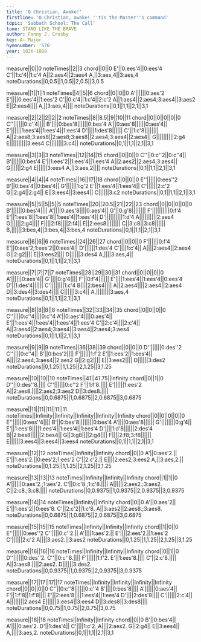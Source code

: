 ```yaml
---
title: 'O Christian, Awake!'
firstline: 'O Christian, awake! ''tis the Master''s command'
topic: 'Sabbath School: The Call'
tune: STAND LIKE THE BRAVE
author: Fanny J. Crosby
key: A♭ Major
hymnnumber: '576'
year: 1826-1888
---
```

measure||0||0
noteTimes||2||3
chord||0||0
E'||0:ees'4||0:ees'4
C'||1:c'4||1:c'4
A||2:aes4||2:aes4
A,||3:aes,4||3:aes,4
noteDurations||0,0.5||1,0.5||2,0.5||3,0.5

measure||1||1||1
noteTimes||4||5||6
chord||0||0||0
A'||||||0:aes'2
E'||||0:ees'4||1:ees'2
C'||0:c'4||1:c'4||2:c'2
A||1:aes4||2:aes4;3:aes4||3:aes2
E||2:ees4||||
A,||3:aes,4||||
noteDurations||0,1||1,1||2,1||3,1

measure||2||2||2||2||2
noteTimes||8||8.5||9||10||11
chord||0||0||0||0||0
C''||||||0:c''4||||
B'||||0:bes'8||||||0:bes'4
A'||0:aes'8||||||0:aes'4||
E'||||||1:ees'4||1:ees'4||1:ees'4
D'||||1:des'8||||||
C'||1:c'8||||||||
A||2:aes8;3:aes8||2:aes8;3:aes8||2:aes4;3:aes4||2:aes4||
G||||||||||2:g4
E||||||||||3:ees4
C||||||||3:c4||
noteDurations||0,1||1,1||2,1||3,1

measure||3||3||3
noteTimes||12||14||15
chord||0||0||0
C''||0:c''2||0:c''4||
B'||||||0:bes'4
E'||1:ees'2||1:ees'4||1:ees'4
A||2:aes2||2:aes4;3:aes4||
G||||||2:g4
E||||||3:ees4
A,||3:aes,2||||
noteDurations||0,1||1,1||2,1||3,1

measure||4||4||4
noteTimes||16||17||18
chord||0||0||0
E''||||||0:ees''2
B'||0:bes'4||0:bes'4||
G'||||||1:g'2
E'||1:ees'4||1:ees'4||
C'||||||2:c'2
G||2:g4||2:g4||
E||3:ees4||3:ees4||
C||||||3:c2
noteDurations||0,1||1,1||2,1||3,1

measure||5||5||5||5||5
noteTimes||20||20.5||21||22||23
chord||0||0||0||0||0
B'||||||0:bes'4||||
A'||||0:aes'8||||0:aes'4||
G'||0:g'8||||||||
F'||||||||||0:f'4
E'||1:ees'8||1:ees'8||1:ees'4||1:ees'4||
D'||||||||||1:d'4
A||||||||||2:aes4
G||||||2:g4||||
F||||2:f8||||2:f4||
E||2:ees8||||||||
C||3:c8||3:c8||||||
B,||||||3:bes,4||3:bes,4||3:bes,4
noteDurations||0,1||1,1||2,1||3,1

measure||6||6||6
noteTimes||24||26||27
chord||0||0||0
F'||||||0:f'4
E'||0:ees'2;1:ees'2||0:ees'4||
D'||||||1:des'4
C'||||1:c'4||
A||||2:aes4||2:aes4
G||2:g2||||
E||3:ees2||||
D||||||3:des4
A,||||3:aes,4||
noteDurations||0,1||1,1||2,1||3,1

measure||7||7||7||7
noteTimes||28||29||30||31
chord||0||0||0||0
A'||||||0:aes'4||
G'||||0:g'4||||
F'||0:f'4||||||
E'||||1:ees'4||1:ees'4||0:ees'4
D'||1:des'4||||||
C'||||||||1:c'4
B||||2:bes4||||
A||2:aes4||||2:aes4||2:aes4
D||3:des4||3:des4||||
C||||||3:c4||
A,||||||||3:aes,4
noteDurations||0,1||1,1||2,1||3,1

measure||8||8||8||8
noteTimes||32||33||34||35
chord||0||0||0||0
C''||||0:c''4||||0:c''4
A'||0:aes'4||||0:aes'4||
E'||1:ees'4||1:ees'4||1:ees'4||1:ees'4
C'||2:c'4||||2:c'4||
A||3:aes4||2:aes4;3:aes4||3:aes4||2:aes4;3:aes4
noteDurations||0,1||1,1||2,1||3,1

measure||9||9||9
noteTimes||36||38||39
chord||0||0||0
D''||||||0:des''2
C''||||0:c''4||
B'||0:bes'2||||
F'||||||1:f'2
E'||1:ees'2||1:ees'4||
A||||2:aes4;3:aes4||2:aes2
G||2:g2||||
E||3:ees2||||
D||||||3:des2
noteDurations||0,1.25||1,1.25||2,1.25||3,1.25

measure||10||10||10
noteTimes||41||41.75||Infinity
chord||0||1||0
D''||0:des''8.||||
C''||||||0:c''2
F'||1:f'8.||||
E'||||||1:ees'2
A||2:aes8.||||2:aes2;3:aes2
D||3:des8.||||
noteDurations||0,0.6875||1,0.6875||2,0.6875||3,0.6875

measure||11||11||11||11||11
noteTimes||Infinity||Infinity||Infinity||Infinity||Infinity
chord||0||0||0||0||0
E''||||||0:ees''4||||
B'||0:bes'8||||||||0:bes'4
A'||||0:aes'8||||||
G'||||||||0:g'4||
E'||1:ees'8||||1:ees'4||1:ees'4||1:ees'4
D'||||1:d'8||||||2:des'4
B||2:bes8||||||2:bes4||
G||3:g8||||2:g4||||
F||||2:f8;3:f8||||||
E||||||3:ees4||3:ees4||3:ees4
noteDurations||0,1||1,1||2,1||3,1

measure||12||12
noteTimes||Infinity||Infinity
chord||0||0
A'||0:aes'2.||
E'||1:ees'2.||0:ees'2;1:ees'2
C'||2:c'2.||
E||||2:ees2;3:ees2
A,||3:aes,2.||
noteDurations||0,1.25||1,1.25||2,1.25||3,1.25

measure||13||13||13
noteTimes||Infinity||Infinity||Infinity
chord||1||1||0
A'||||||0:aes'2.;1:aes'2.
C'||0:c'8.;1:c'8.||||
A||||||2:aes2.;3:aes2.
C||2:c8.;3:c8.||||
noteDurations||0,0.9375||1,0.9375||2,0.9375||3,0.9375

measure||14||14
noteTimes||Infinity||Infinity
chord||0||0
A'||0:aes'2||
E'||1:ees'2||0:ees'8.
C'||2:c'2||1:c'8.
A||3:aes2||2:aes8.;3:aes8.
noteDurations||0,0.6875||1,0.6875||2,0.6875||3,0.6875

measure||15||15||15
noteTimes||Infinity||Infinity||Infinity
chord||1||0||0
E''||||||0:ees''2
C''||||0:c''2.||
A'||||1:aes'2.||
E'||||2:ees'2.||1:ees'2
C'||||||2:c'2
A||||3:aes2.||3:aes2
noteDurations||0,1.25||1,1.25||2,1.25||3,1.25

measure||16||16||16
noteTimes||Infinity||Infinity||Infinity
chord||0||1||0
D''||||||0:des''2.
C''||0:c''8.||||
F'||||||1:f'2.
E'||1:ees'8.||||
C'||2:c'8.||||
A||3:aes8.||||2:aes2.
D||||||3:des2.
noteDurations||0,0.9375||1,0.9375||2,0.9375||3,0.9375

measure||17||17||17||17
noteTimes||Infinity||Infinity||Infinity||Infinity
chord||0||0||0||0
C''||0:c''8||||||0:c''4
B'||||0:bes'8||||
A'||||||0:aes'4||
F'||1:f'8||1:f'8||||
E'||2:ees'8||||1:ees'4||1:ees'4
D'||||2:des'8||||
C'||||||2:c'4||
A||||||||2:aes4
E||||||3:ees4||3:ees4
D||3:des8||3:des8||||
noteDurations||0,0.75||1,0.75||2,0.75||3,0.75

measure||18||18
noteTimes||Infinity||Infinity
chord||0||0
B'||0:bes'4||
A'||||0:aes'2.
D'||1:des'4||
C'||||1:c'2.
A||||2:aes2.
G||2:g4||
E||3:ees4||
A,||||3:aes,2.
noteDurations||0,1||1,1||2,1||3,1

